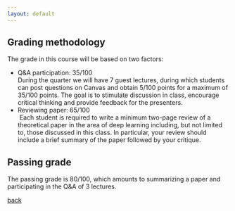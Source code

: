 ```yaml
---
layout: default
---
```


## Grading methodology
The grade in this course will be based on two factors:
- Q&A participation: 35/100 <br>
During the quarter we will have 7 guest lectures, during which students can post questions on Canvas and obtain 5/100 points for a maximum of 35/100 points. The goal is to stimulate discussion in class, encourage critical thinking and provide feedback for the presenters.
- Reviewing paper: 65/100
<br> Each student is required to write a minimum two-page review of a theoretical paper in the area of deep learning including, but not limited to, those discussed in this class. In particular, your review should include a brief summary of the paper followed by your critique.

## Passing grade
The passing grade is 80/100, which amounts to summarizing a paper and participating in the Q&A of 3 lectures.

[back](./)
